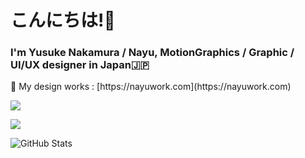 <h1 align="left">こんにちは!👋</h1>
<h3 align="left">I'm Yusuke Nakamura / Nayu, MotionGraphics / Graphic / UI/UX designer in Japan🇯🇵</h3>
<p align="left">🎨 My design works : [https://nayuwork.com](https://nayuwork.com)</p>
<p align="left">
  <a>
    <img src="https://skillicons.dev/icons?i=ae,ps" />
  </a>
</p>
<p align="left">
  <a>
    <img src="https://skillicons.dev/icons?i=gamemakerstudio,ts,nextjs,materialui,cpp" />
  </a>
</p>

![GitHub Stats](https://github-readme-stats.vercel.app/api?username=1nayu&show_icons=true)


<!--
**1nayu/1nayu** is a ✨ _special_ ✨ repository because its `README.md` (this file) appears on your GitHub profile.

Here are some ideas to get you started:

- 🔭 I’m currently working on ...
- 🌱 I’m currently learning ...
- 👯 I’m looking to collaborate on ...
- 🤔 I’m looking for help with ...
- 💬 Ask me about ...
- 📫 How to reach me: ...
- 😄 Pronouns: ...
- ⚡ Fun fact: ...
-->

